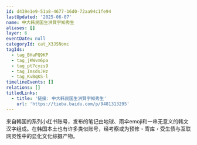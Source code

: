 ```yaml
---
id: d439e1e9-51a8-4677-b6d0-72aa94c1fe94
lastUpdated: '2025-06-07'
name: 中大韩民国生洪賢宇知秀生
aliases: []
layer: 6
eventDate: null
categoryId: cat_X3JSNomc
tagIds:
  - tag_BHaPQ9KP
  - tag_jKWvm6pa
  - tag_pt7cyzs9
  - tag_ImsdsJHz
  - tag_KvBqKS-l
timelineEvents: []
relations: []
titledLinks:
  - title: '链接: 中大韩民国生洪賢宇知秀生'
    url: 'https://tieba.baidu.com/p/9481313295'
---
```

来自韩国的系列小红书账号，发布的笔记由地球、雨伞emoji和一串无意义的韩文汉字组成。在韩国本土也有许多类似账号，经考察或为预修・寄库・受生债与互联网灵性中的显化文化综摄产物。
